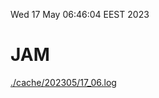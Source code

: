 Wed 17 May 06:46:04 EEST 2023
# JAM
<a href='./cache/202305/17_06.log'>./cache/202305/17_06.log</a>
